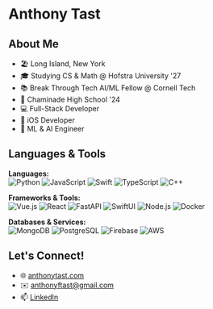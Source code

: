 # Anthony Tast

## About Me

* 🏖️ Long Island, New York
* 🎓 Studying CS & Math @ Hofstra University '27
* 📚 Break Through Tech AI/ML Fellow @ Cornell Tech
* 🏫 Chaminade High School '24
* 💻 Full-Stack Developer
* 🍎 iOS Developer
* 🤖 ML & AI Engineer

## Languages & Tools

**Languages:**  
![Python](https://img.shields.io/badge/-Python-333?style=flat&logo=python)
![JavaScript](https://img.shields.io/badge/-JavaScript-333?style=flat&logo=javascript)
![Swift](https://img.shields.io/badge/-Swift-333?style=flat&logo=swift)
![TypeScript](https://img.shields.io/badge/-TypeScript-333?style=flat&logo=typescript)
![C++](https://img.shields.io/badge/-C++-333?style=flat&logo=c%2B%2B)

**Frameworks & Tools:**  
![Vue.js](https://img.shields.io/badge/-Vue.js-333?style=flat&logo=vuedotjs)
![React](https://img.shields.io/badge/-React-333?style=flat&logo=react)
![FastAPI](https://img.shields.io/badge/-FastAPI-333?style=flat&logo=fastapi)
![SwiftUI](https://img.shields.io/badge/-SwiftUI-333?style=flat&logo=swift)
![Node.js](https://img.shields.io/badge/-Node.js-333?style=flat&logo=nodedotjs)
![Docker](https://img.shields.io/badge/-Docker-333?style=flat&logo=docker)

**Databases & Services:**  
![MongoDB](https://img.shields.io/badge/-MongoDB-333?style=flat&logo=mongodb)
![PostgreSQL](https://img.shields.io/badge/-PostgreSQL-333?style=flat&logo=postgresql)
![Firebase](https://img.shields.io/badge/-Firebase-333?style=flat&logo=firebase)
![AWS](https://img.shields.io/badge/-AWS-333?style=flat&logo=amazonaws)

## Let's Connect!

- 🌐 [anthonytast.com](https://anthonytast.com)
- ✉️ anthonyftast@gmail.com
- 📫 [LinkedIn](https://linkedin.com/in/anthonytast)